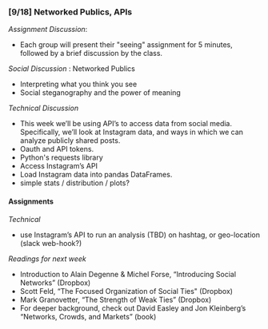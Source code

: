 ### [9/18] Networked Publics, APIs

_Assignment Discussion_: 
- Each group will present their "seeing" assignment for 5 minutes, followed by a brief discussion by the class.

_Social Discussion_ : Networked Publics
- Interpreting what you think you see
- Social steganography and the power of meaning

_Technical Discussion_
- This week we’ll be using API’s to access data from social media. Specifically, we’ll look at Instagram data, and ways in which we can analyze publicly shared posts.
- Oauth and API tokens.
- Python's requests library
- Access Instagram’s API
- Load Instagram data into pandas DataFrames.
- simple stats / distribution / plots?

#### Assignments

_Technical_
- use Instagram’s API to run an analysis (TBD) on hashtag, or geo-location (slack web-hook?)

_Readings for next week_
- Introduction to Alain Degenne & Michel Forse, “Introducing Social Networks”  (Dropbox)
- Scott Feld, “The Focused Organization of Social Ties" (Dropbox)
- Mark Granovetter, “The Strength of Weak Ties” (Dropbox)
- For deeper background, check out David Easley and Jon Kleinberg’s “Networks, Crowds, and Markets” (book)
